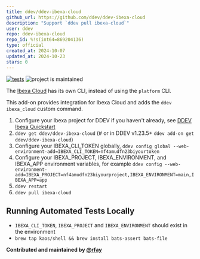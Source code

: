 ```yaml
---
title: ddev/ddev-ibexa-cloud
github_url: https://github.com/ddev/ddev-ibexa-cloud
description: "Support `ddev pull ibexa-cloud`"
user: ddev
repo: ddev-ibexa-cloud
repo_id: %!s(int64=869204136)
type: official
created_at: 2024-10-07
updated_at: 2024-10-23
stars: 0
---
```


[![tests](https://github.com/ddev/ddev-ibexa-cloud/actions/workflows/tests.yml/badge.svg)](https://github.com/ddev/ddev-ibexa-cloud/actions/workflows/tests.yml) ![project is maintained](https://img.shields.io/maintenance/yes/2025.svg)

The [Ibexa Cloud](https://www.ibexa.co/products/ibexa-cloud) has its own CLI, instead of using the `platform` CLI.

This add-on provides integration for Ibexa Cloud and adds the `ddev ibexa_cloud` custom command.

1. Configure your Ibexa project for DDEV if you haven't already, see [DDEV Ibexa Quickstart](https://ddev.readthedocs.io/en/stable/users/quickstart/#ibexa-dxp)
2. `ddev get ddev/ddev-ibexa-cloud` (# or in DDEV v1.23.5+ `ddev add-on get ddev/ddev-ibexa-cloud`)
3. Configure your IBEXA_CLI_TOKEN globally, `ddev config global --web-environment-add=IBEXA_CLI_TOKEN=nf4amudfn23biyourtoken`
4. Configure your IBEXA_PROJECT, IBEXA_ENVIRONMENT, and IBEXA_APP environment variables, for example `ddev config --web-environment-add=IBEXA_PROJECT=nf4amudfn23biyourproject,IBEXA_ENVIRONMENT=main,IBEXA_APP=app`
5. `ddev restart`
6. `ddev pull ibexa-cloud`

## Running Automated Tests Locally

* `IBEXA_CLI_TOKEN`, `IBEXA_PROJECT` and `IBEXA_ENVIRONMENT` should exist in the environment
* `brew tap kaos/shell && brew install bats-assert bats-file`


**Contributed and maintained by [@rfay](https://github.com/rfay)**
